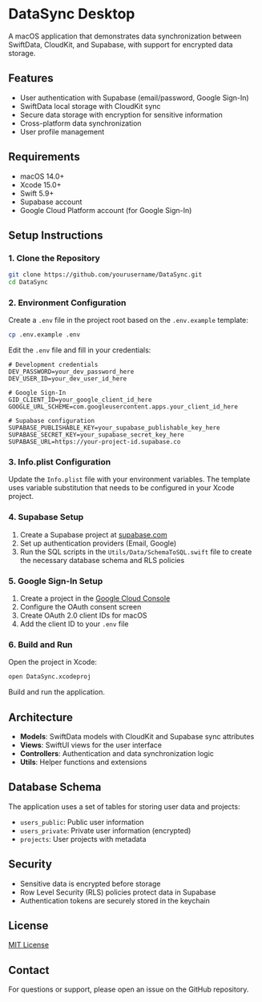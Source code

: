 # DataSync Desktop

A macOS application that demonstrates data synchronization between SwiftData, CloudKit, and Supabase, with support for encrypted data storage.

## Features

- User authentication with Supabase (email/password, Google Sign-In)
- SwiftData local storage with CloudKit sync
- Secure data storage with encryption for sensitive information
- Cross-platform data synchronization
- User profile management

## Requirements

- macOS 14.0+
- Xcode 15.0+
- Swift 5.9+
- Supabase account
- Google Cloud Platform account (for Google Sign-In)

## Setup Instructions

### 1. Clone the Repository

```bash
git clone https://github.com/yourusername/DataSync.git
cd DataSync
```

### 2. Environment Configuration

Create a `.env` file in the project root based on the `.env.example` template:

```bash
cp .env.example .env
```

Edit the `.env` file and fill in your credentials:

```
# Development credentials
DEV_PASSWORD=your_dev_password_here
DEV_USER_ID=your_dev_user_id_here

# Google Sign-In
GID_CLIENT_ID=your_google_client_id_here
GOOGLE_URL_SCHEME=com.googleusercontent.apps.your_client_id_here

# Supabase configuration
SUPABASE_PUBLISHABLE_KEY=your_supabase_publishable_key_here
SUPABASE_SECRET_KEY=your_supabase_secret_key_here
SUPABASE_URL=https://your-project-id.supabase.co
```

### 3. Info.plist Configuration

Update the `Info.plist` file with your environment variables. The template uses variable substitution that needs to be configured in your Xcode project.

### 4. Supabase Setup

1. Create a Supabase project at [supabase.com](https://supabase.com)
2. Set up authentication providers (Email, Google)
3. Run the SQL scripts in the `Utils/Data/SchemaToSQL.swift` file to create the necessary database schema and RLS policies

### 5. Google Sign-In Setup

1. Create a project in the [Google Cloud Console](https://console.cloud.google.com/)
2. Configure the OAuth consent screen
3. Create OAuth 2.0 client IDs for macOS
4. Add the client ID to your `.env` file

### 6. Build and Run

Open the project in Xcode:

```bash
open DataSync.xcodeproj
```

Build and run the application.

## Architecture

- **Models**: SwiftData models with CloudKit and Supabase sync attributes
- **Views**: SwiftUI views for the user interface
- **Controllers**: Authentication and data synchronization logic
- **Utils**: Helper functions and extensions

## Database Schema

The application uses a set of tables for storing user data and projects:

- `users_public`: Public user information
- `users_private`: Private user information (encrypted)
- `projects`: User projects with metadata

## Security

- Sensitive data is encrypted before storage
- Row Level Security (RLS) policies protect data in Supabase
- Authentication tokens are securely stored in the keychain

## License

[MIT License](LICENSE)

## Contact

For questions or support, please open an issue on the GitHub repository.